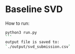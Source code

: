 # Baseline SVD

How to run:
````bash
python3 run.py
```
output file is saved to:
`./output/svd_submission.csv`
